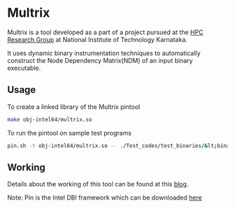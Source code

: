 # Multrix

Multrix is a tool developed as a part of a project pursued at the [HPC Research Group](http://hpc.nitk.ac.in/) at National Institute of Technology Karnataka.

It uses dynamic binary instrumentation techniques to automatically construct the Node Dependency Matrix(NDM) of an input binary executable.

## Usage

To create a linked library of the Multrix pintool
```bash
make obj-intel64/multrix.so
```

To run the pintool on sample test programs
```bash
pin.sh -t obj-intel64/multrix.so -- ./Test_codes/test_binaries/&lt;binary_name&gt; 
```

## Working

Details about the working of this tool can be found at this [blog](http://karthiksenthil.github.io/2015/08/18/multrix/).

Note: Pin is the Intel DBI framework which can be downloaded [here](https://software.intel.com/en-us/articles/pintool-downloads)